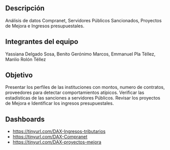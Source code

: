 ## Descripción
Análisis de datos Compranet, Servidores Públicos Sancionados, Proyectos de Mejora e Ingresos presupuestales.

## Integrantes del equipo
Yassiana Delgado Sosa, Benito Gerónimo Marcos, Emmanuel Pla Téllez, Manlio Rolón Téllez

## Objetivo
Presentar los perfiles de las instituciones con montos, numero de contratos, proveedores para detectar comportamientos atípicos. Verificar las estadísticas de las sanciones a servidores Públicos. Revisar los proyectos de Mejora e Identificar los ingresos presupuestales.

## Dashboards
- https://tinyurl.com/DAX-Ingresos-tributarios
- https://tinyurl.com/DAX-Compranet
- https://tinyurl.com/DAX-proyectos-mejora
